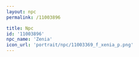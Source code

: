 ```yaml
---
layout: npc
permalink: /11003896

title: Npc
id: '11003896'
npc_name: 'Zenia'
icon_url: 'portrait/npc/11003369_f_xenia_p.png'
---
```

